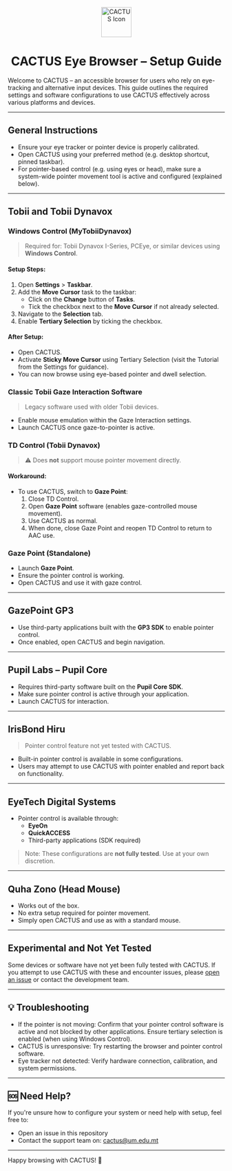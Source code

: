 

<div style="text-align: center;">
    <img src="app/resources/logo.ico" alt="CACTUS Icon" width="70" height="70">
    <h1>CACTUS Eye Browser – Setup Guide</h1>
</div>

Welcome to CACTUS – an accessible browser for users who rely on eye-tracking and alternative input devices. This guide outlines the required settings and software configurations to use CACTUS effectively across various platforms and devices.

---

## General Instructions

- Ensure your eye tracker or pointer device is properly calibrated.
- Open CACTUS using your preferred method (e.g. desktop shortcut, pinned taskbar).
- For pointer-based control (e.g. using eyes or head), make sure a system-wide pointer movement tool is active and configured (explained below).

---
## Tobii and Tobii Dynavox

### Windows Control (MyTobiiDynavox)

> Required for: Tobii Dynavox I-Series, PCEye, or similar devices using **Windows Control**.

#### Setup Steps:
1. Open **Settings** > **Taskbar**.
2. Add the **Move Cursor** task to the taskbar:
   - Click on the **Change** button of **Tasks**.
   - Tick the checkbox next to the **Move Cursor** if not already selected.
3. Navigate to the **Selection** tab.
4. Enable **Tertiary Selection** by ticking the checkbox.

#### After Setup:
- Open CACTUS.
- Activate **Sticky Move Cursor** using Tertiary Selection (visit the Tutorial from the Settings for guidance).
- You can now browse using eye-based pointer and dwell selection.


### Classic Tobii Gaze Interaction Software

> Legacy software used with older Tobii devices.

- Enable mouse emulation within the Gaze Interaction settings.
- Launch CACTUS once gaze-to-pointer is active.


### TD Control (Tobii Dynavox)

> ⚠️ Does **not** support mouse pointer movement directly.

#### Workaround:
- To use CACTUS, switch to **Gaze Point**:
  1. Close TD Control.
  2. Open **Gaze Point** software (enables gaze-controlled mouse movement).
  3. Use CACTUS as normal.
  4. When done, close Gaze Point and reopen TD Control to return to AAC use.


### Gaze Point (Standalone)

- Launch **Gaze Point**.
- Ensure the pointer control is working.
- Open CACTUS and use it with gaze control.

---

## GazePoint GP3

- Use third-party applications built with the **GP3 SDK** to enable pointer control.
- Once enabled, open CACTUS and begin navigation.

---

## Pupil Labs – Pupil Core

- Requires third-party software built on the **Pupil Core SDK**.
- Make sure pointer control is active through your application.
- Launch CACTUS for interaction.

---

## IrisBond Hiru

> Pointer control feature not yet tested with CACTUS.

- Built-in pointer control is available in some configurations.
- Users may attempt to use CACTUS with pointer enabled and report back on functionality.

---

## EyeTech Digital Systems

- Pointer control is available through:
  - **EyeOn**
  - **QuickACCESS**
  - Third-party applications (SDK required)

> Note: These configurations are **not fully tested**. Use at your own discretion.

---

## Quha Zono (Head Mouse)

- Works out of the box.
- No extra setup required for pointer movement.
- Simply open CACTUS and use as with a standard mouse.

---

## Experimental and Not Yet Tested

Some devices or software have not yet been fully tested with CACTUS. If you attempt to use CACTUS with these and encounter issues, please [open an issue](https://github.com/your-repo/issues) or contact the development team.

---

## 💡 Troubleshooting

- If the pointer is not moving: Confirm that your pointer control software is active and not blocked by other applications. Ensure tertiary selection is enabled (when using Windows Control).
- CACTUS is unresponsive: Try restarting the browser and pointer control software.
- Eye tracker not detected: Verify hardware connection, calibration, and system permissions.

---

## 🆘 Need Help?

If you're unsure how to configure your system or need help with setup, feel free to:
- Open an issue in this repository
- Contact the support team on: [cactus@um.edu.mt](mailto:cactus@um.edu.mt)

---

Happy browsing with CACTUS! 🌵

